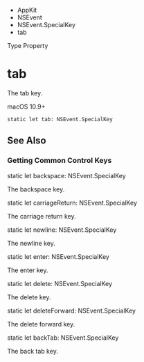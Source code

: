 

- AppKit
- NSEvent
- NSEvent.SpecialKey
-  tab 

Type Property

# tab

The tab key.

macOS 10.9+

``` source
static let tab: NSEvent.SpecialKey
```

## See Also

### Getting Common Control Keys

static let backspace: NSEvent.SpecialKey

The backspace key.

static let carriageReturn: NSEvent.SpecialKey

The carriage return key.

static let newline: NSEvent.SpecialKey

The newline key.

static let enter: NSEvent.SpecialKey

The enter key.

static let delete: NSEvent.SpecialKey

The delete key.

static let deleteForward: NSEvent.SpecialKey

The delete forward key.

static let backTab: NSEvent.SpecialKey

The back tab key.

